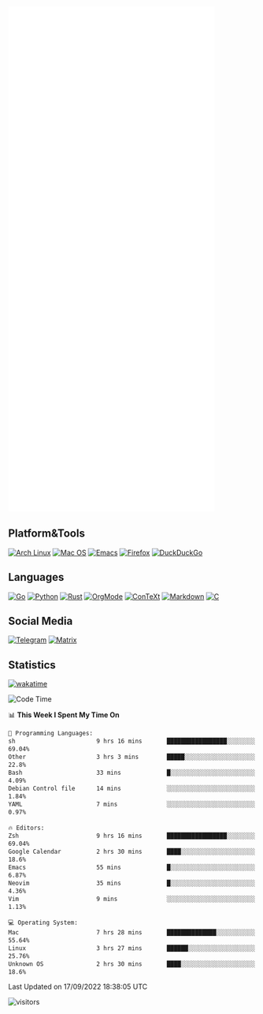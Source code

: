 ![Metrics](https://github.com/SteamedFish/SteamedFish/blob/master/github-metrics.svg)

## Platform&Tools

[![Arch Linux](https://img.shields.io/badge/ArchLinux-1793D1?logo=arch-linux&logoColor=fff&style=flat-square)](https://archlinux.org/)
[![Mac OS](https://img.shields.io/badge/MacOS-000000?style=flat-square&logo=macos&logoColor=F0F0F0)](https://www.apple.com/macos/)
[![Emacs](https://img.shields.io/badge/Emacs-%237F5AB6.svg?&style=flat-square&logo=gnu-emacs&logoColor=white)](https://www.gnu.org/software/emacs/)
[![Firefox](https://img.shields.io/badge/Firefox-FF7139?style=flat-square&logo=Firefox-Browser&logoColor=white)](https://firefox.com/)
[![DuckDuckGo](https://img.shields.io/badge/DuckDuckGo-DE5833?style=flat-square&logo=DuckDuckGo&logoColor=white)](https://duckduckgo.com/)

## Languages

[![Go](https://img.shields.io/badge/Golang-%2300ADD8.svg?style=flat-square&logo=go&logoColor=white)](https://golang.org/)
[![Python](https://img.shields.io/badge/Python-3670A0?style=flat-square&logo=python&logoColor=ffdd54)](https://www.python.org/)
[![Rust](https://img.shields.io/badge/Rust-%23000000.svg?style=flat-square&logo=rust&logoColor=white)](https://www.rust-lang.org/)
[![OrgMode](https://img.shields.io/badge/OrgMode-%23000000.svg?style=flat-square&logo=org&logoColor=white)](https://orgmode.org/)
[![ConTeXt](https://img.shields.io/badge/ConTeXt-%23008080.svg?style=flat-square&logo=latex&logoColor=white)](https://contextgarden.net/)
[![Markdown](https://img.shields.io/badge/MarkDown-%23000000.svg?style=flat-square&logo=markdown&logoColor=white)](https://daringfireball.net/projects/markdown/)
[![C](https://img.shields.io/badge/C-%2300599C.svg?style=flat-square&logo=c&logoColor=white)](https://www.iso.org/standard/74528.html)

## Social Media
[![Telegram](https://img.shields.io/badge/SteamedFish-2CA5E0?style=social&logo=telegram&logoColor=white)](https://t.me/SteamedFish)
[![Matrix](https://img.shields.io/badge/SteamedFish-2CA5E0?style=social&logo=matrix&logoColor=black)](https://matrix.to/#/@i:steamedfish.org)

## Statistics
[![wakatime](https://wakatime.com/badge/user/168280d6-fcf2-4b4f-ad3a-dc4612f35b38.svg)](https://wakatime.com/@168280d6-fcf2-4b4f-ad3a-dc4612f35b38)

<!--START_SECTION:waka-->
![Code Time](http://img.shields.io/badge/Code%20Time-2%2C008%20hrs%2056%20mins-blue)

📊 **This Week I Spent My Time On** 

```text
💬 Programming Languages: 
sh                       9 hrs 16 mins       █████████████████░░░░░░░░   69.04% 
Other                    3 hrs 3 mins        █████░░░░░░░░░░░░░░░░░░░░   22.8% 
Bash                     33 mins             █░░░░░░░░░░░░░░░░░░░░░░░░   4.09% 
Debian Control file      14 mins             ░░░░░░░░░░░░░░░░░░░░░░░░░   1.84% 
YAML                     7 mins              ░░░░░░░░░░░░░░░░░░░░░░░░░   0.97%

🔥 Editors: 
Zsh                      9 hrs 16 mins       █████████████████░░░░░░░░   69.04% 
Google Calendar          2 hrs 30 mins       ████░░░░░░░░░░░░░░░░░░░░░   18.6% 
Emacs                    55 mins             █░░░░░░░░░░░░░░░░░░░░░░░░   6.87% 
Neovim                   35 mins             █░░░░░░░░░░░░░░░░░░░░░░░░   4.36% 
Vim                      9 mins              ░░░░░░░░░░░░░░░░░░░░░░░░░   1.13%

💻 Operating System: 
Mac                      7 hrs 28 mins       ██████████████░░░░░░░░░░░   55.64% 
Linux                    3 hrs 27 mins       ██████░░░░░░░░░░░░░░░░░░░   25.76% 
Unknown OS               2 hrs 30 mins       ████░░░░░░░░░░░░░░░░░░░░░   18.6%

```


 Last Updated on 17/09/2022 18:38:05 UTC
<!--END_SECTION:waka-->

![visitors](https://visitor-badge.laobi.icu/badge?page_id=SteamedFish.SteamedFish)
